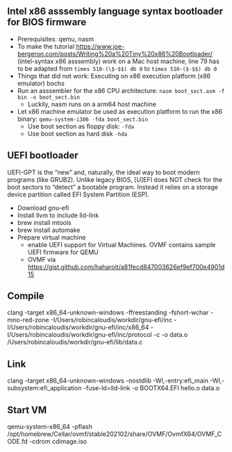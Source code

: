 ## Intel x86 asssembly language syntax bootloader for BIOS firmware

* Prerequisites: qemu, nasm
* To make the tutorial https://www.joe-bergeron.com/posts/Writing%20a%20Tiny%20x86%20Bootloader/ (intel-syntax x86 asssembly) work on a Mac host machine, line 79 has to be adapted from `times 510-(\$-$$) db 0` to `times 510-($-$$) db 0`
* Things that did not work: Executing on x86 execution platform (x86 emulator) bochs
* Run an asssembler for the x86 CPU architecture: `nasm boot_sect.asm -f bin -o boot_sect.bin`
    * Luckily, nasm runs on a arm64 host machine
* Let x86 machine emulator be used as execution platform to run the x86 binary: `qemu-system-i386 -fda boot_sect.bin`
    * Use boot section as floppy disk: `-fda`
    * Use boot section as hard disk `-hda`

## UEFI bootloader
UEFI-GPT is the “new” and, naturally, the ideal way to boot modern programs (like GRUB2). Unlike legacy BIOS, [U]EFI does NOT check for the boot sectors to “detect” a bootable program. Instead it relies on a storage device partition called EFI System Partition (ESP).

* Download gnu-efi
* Install llvm to include lld-link
* brew install mtools
* brew install automake
* Prepare virtual machine
    * enable UEFI support for Virtual Machines. OVMF contains sample UEFI firmware for QEMU
    * OVMF via https://gist.github.com/haharoit/a81fecd847003626ef9ef700e4901d15

## Compile
clang -target x86_64-unknown-windows  -ffreestanding -fshort-wchar -mno-red-zone -I/Users/robincaloudis/workdir/gnu-efi/inc -I/Users/robincaloudis/workdir/gnu-efi/inc/x86_64 -I/Users/robincaloudis/workdir/gnu-efi/inc/protocol -c -o data.o /Users/robincaloudis/workdir/gnu-efi/lib/data.c

## Link
clang -target x86_64-unknown-windows -nostdlib -Wl,-entry:efi_main -Wl,-subsystem:efi_application -fuse-ld=lld-link -o BOOTX64.EFI hello.o data.o

## Start VM
qemu-system-x86_64 -pflash /opt/homebrew/Cellar/ovmf/stable202102/share/OVMF/OvmfX64/OVMF_CODE.fd -cdrom cdimage.iso
